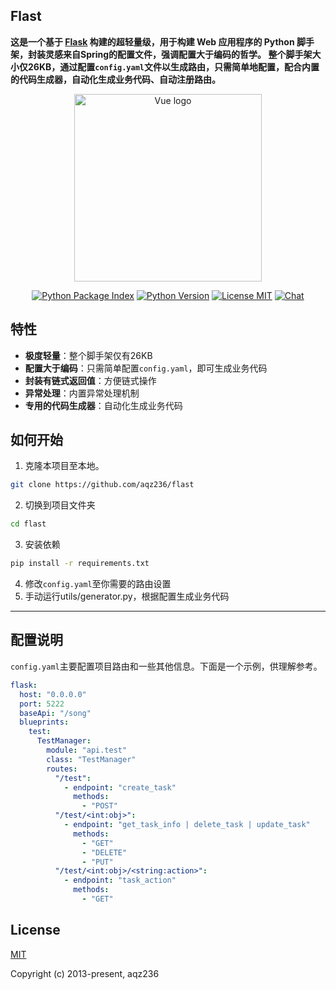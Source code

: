 ## Flast

**这是一个基于 [Flask](https://github.com/pallets/flask) 构建的超轻量级，用于构建 Web 应用程序的 Python 脚手架，封装灵感来自Spring的配置文件，强调配置大于编码的哲学。
整个脚手架大小仅26KB，通过配置`config.yaml`文件以生成路由，只需简单地配置，配合内置的代码生成器，自动化生成业务代码、自动注册路由。**




<p align="center"><a href="https://vuejs.org" target="_blank" rel="noopener noreferrer"><img width="300" src="https://github.com/vuejs/vue/assets/54022108/3ef1fb58-e697-4272-b839-6645c0f4d68a" alt="Vue logo"></a></p>

<p align="center">
  <a href="https://pypi.org/project/flast/"><img src="https://img.shields.io/pypi/v/flast.svg?sanitize=true" alt="Python Package Index"></a>
  <a href="https://www.python.org/"><img src="https://img.shields.io/badge/python-3.6%20|%203.7%20|%203.8%20|%203.9-blue.svg?sanitize=true" alt="Python Version"></a>
  <a href="https://github.com/aqz236/flast/blob/main/LICENSE"><img src="https://img.shields.io/badge/license-MIT-green.svg?sanitize=true" alt="License MIT"></a>
  <a href="https://github.com/aqz236/flast/discussions"><img src="https://img.shields.io/badge/chat-on%20github-7289da.svg?sanitize=true" alt="Chat"></a>
</p>

## 特性

- **极度轻量**：整个脚手架仅有26KB
- **配置大于编码**：只需简单配置`config.yaml`，即可生成业务代码
- **封装有链式返回值**：方便链式操作
- **异常处理**：内置异常处理机制
- **专用的代码生成器**：自动化生成业务代码

## 如何开始
1. 克隆本项目至本地。

```bash
git clone https://github.com/aqz236/flast
```
2. 切换到项目文件夹
```bash
cd flast
```
3. 安装依赖
```bash
pip install -r requirements.txt
```
4. 修改`config.yaml`至你需要的路由设置
5. 手动运行utils/generator.py，根据配置生成业务代码


---

## 配置说明


`config.yaml`主要配置项目路由和一些其他信息。下面是一个示例，供理解参考。

```yaml
flask:
  host: "0.0.0.0"
  port: 5222
  baseApi: "/song"
  blueprints:
    test:
      TestManager:
        module: "api.test"
        class: "TestManager"
        routes:
          "/test":
            - endpoint: "create_task"
              methods:
                - "POST"
          "/test/<int:obj>":
            - endpoint: "get_task_info | delete_task | update_task"
              methods:
                - "GET"
                - "DELETE"
                - "PUT"
          "/test/<int:obj>/<string:action>":
            - endpoint: "task_action"
              methods:
                - "GET"
```

## License

[MIT](https://opensource.org/licenses/MIT)

Copyright (c) 2013-present, aqz236
